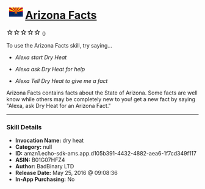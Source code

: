 # &nbsp;<img src="skill_icon" alt="Arizona Facts icon" width="36"> [Arizona Facts](http://alexa.amazon.com/#skills/amzn1.echo-sdk-ams.app.d105b391-4432-4882-aea6-1f7cd349f117)
![0 stars](../../images/ic_star_border_black_18dp_1x.png)![0 stars](../../images/ic_star_border_black_18dp_1x.png)![0 stars](../../images/ic_star_border_black_18dp_1x.png)![0 stars](../../images/ic_star_border_black_18dp_1x.png)![0 stars](../../images/ic_star_border_black_18dp_1x.png) 0

To use the Arizona Facts skill, try saying...

* *Alexa start Dry Heat*

* *Alexa ask Dry Heat for help*

* *Alexa Tell Dry Heat to give me a fact*

Arizona Facts contains facts about the State of Arizona. Some facts are well know while others may be completely new to you!
get a new fact by saying "Alexa, ask Dry Heat for an Arizona Fact."

***

### Skill Details

* **Invocation Name:** dry heat
* **Category:** null
* **ID:** amzn1.echo-sdk-ams.app.d105b391-4432-4882-aea6-1f7cd349f117
* **ASIN:** B01G07HFZ4
* **Author:** BadBinary LTD
* **Release Date:** May 25, 2016 @ 09:08:36
* **In-App Purchasing:** No
